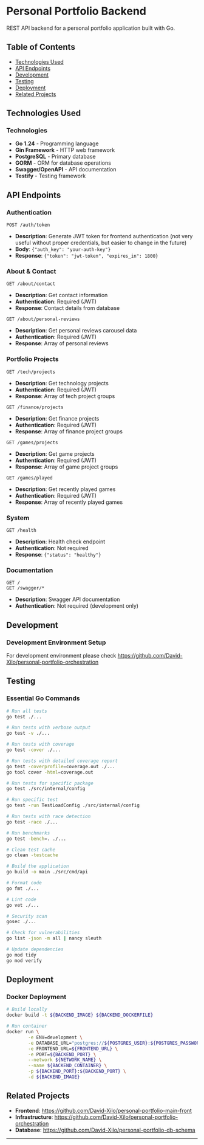 # Personal Portfolio Backend

REST API backend for a personal portfolio application built with Go.

## Table of Contents

- [Technologies Used](#technologies-used)
- [API Endpoints](#api-endpoints)
- [Development](#development)
- [Testing](#testing)
- [Deployment](#deployment)
- [Related Projects](#related-projects)

## Technologies Used

### **Technologies**
- **Go 1.24** - Programming language
- **Gin Framework** - HTTP web framework
- **PostgreSQL** - Primary database
- **GORM** - ORM for database operations
- **Swagger/OpenAPI** - API documentation
- **Testify** - Testing framework

## API Endpoints

### **Authentication**
```
POST /auth/token
```
- **Description**: Generate JWT token for frontend authentication (not very useful without proper credentials, but easier to change in the future)
- **Body**: `{"auth_key": "your-auth-key"}`
- **Response**: `{"token": "jwt-token", "expires_in": 1800}`

### **About & Contact**
```
GET /about/contact
```
- **Description**: Get contact information
- **Authentication**: Required (JWT)
- **Response**: Contact details from database

```
GET /about/personal-reviews
```
- **Description**: Get personal reviews carousel data
- **Authentication**: Required (JWT)
- **Response**: Array of personal reviews

### **Portfolio Projects**
```
GET /tech/projects
```
- **Description**: Get technology projects
- **Authentication**: Required (JWT)
- **Response**: Array of tech project groups

```
GET /finance/projects
```
- **Description**: Get finance projects
- **Authentication**: Required (JWT)
- **Response**: Array of finance project groups

```
GET /games/projects
```
- **Description**: Get game projects
- **Authentication**: Required (JWT)
- **Response**: Array of game project groups

```
GET /games/played
```
- **Description**: Get recently played games
- **Authentication**: Required (JWT)
- **Response**: Array of recently played games

### **System**
```
GET /health
```
- **Description**: Health check endpoint
- **Authentication**: Not required
- **Response**: `{"status": "healthy"}`

### **Documentation**
```
GET /
GET /swagger/*
```
- **Description**: Swagger API documentation
- **Authentication**: Not required (development only)

## Development

### **Development Environment Setup**

For development environment please check https://github.com/David-Xilo/personal-portfolio-orchestration

## Testing

### **Essential Go Commands**

```bash
# Run all tests
go test ./...

# Run tests with verbose output
go test -v ./...

# Run tests with coverage
go test -cover ./...

# Run tests with detailed coverage report
go test -coverprofile=coverage.out ./...
go tool cover -html=coverage.out

# Run tests for specific package
go test ./src/internal/config

# Run specific test
go test -run TestLoadConfig ./src/internal/config

# Run tests with race detection
go test -race ./...

# Run benchmarks
go test -bench=. ./...

# Clean test cache
go clean -testcache

# Build the application
go build -o main ./src/cmd/api

# Format code
go fmt ./...

# Lint code
go vet ./...

# Security scan
gosec ./...

# Check for vulnerabilities
go list -json -m all | nancy sleuth

# Update dependencies
go mod tidy
go mod verify
```

## Deployment

### **Docker Deployment**

```bash
# Build locally
docker build -t ${BACKEND_IMAGE} ${BACKEND_DOCKERFILE}

# Run container
docker run \
        -e ENV=development \
        -e DATABASE_URL="postgres://${POSTGRES_USER}:${POSTGRES_PASSWORD}@${POSTGRES_HOST}:${POSTGRES_PORT}/${POSTGRES_DB}?sslmode=disable" \
        -e FRONTEND_URL=${FRONTEND_URL} \
        -e PORT=${BACKEND_PORT} \
        --network ${NETWORK_NAME} \
        --name ${BACKEND_CONTAINER} \
        -p ${BACKEND_PORT}:${BACKEND_PORT} \
        -d ${BACKEND_IMAGE}
```

## Related Projects

- **Frontend**: https://github.com/David-Xilo/personal-portfolio-main-front
- **Infrastructure**: https://github.com/David-Xilo/personal-portfolio-orchestration
- **Database**: https://github.com/David-Xilo/personal-portfolio-db-schema

---
